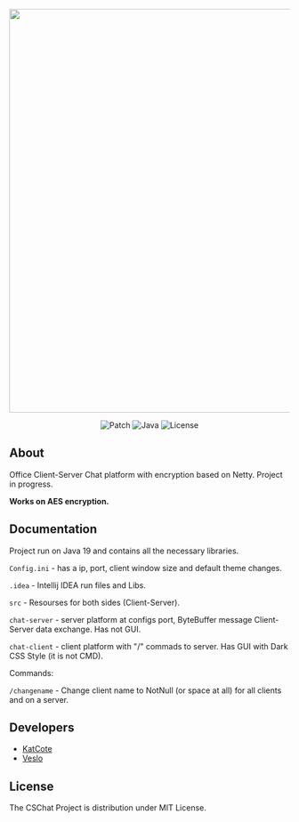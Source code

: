 <p align="center">
      <img src="https://i.ibb.co/rZF2rhn/CSChat3.png" width="726">
</p>

<p align="center">
   <img src="https://img.shields.io/badge/Patch-v1.1.6-success" alt="Patch">
   <img src="https://img.shields.io/badge/Java-openjdk--19-orange" alt="Java">
   <img src="https://img.shields.io/badge/License-MIT-red" alt="License">
</p>

## About

Office Client-Server Chat platform with encryption based on Netty.
Project in progress.

**Works on AES encryption.**

## Documentation

Project run on Java 19 and contains all the necessary libraries.

`Config.ini` - has a ip, port, client window size and default theme changes.

`.idea` - Intellij IDEA run files and Libs.

`src` - Resourses for both sides (Client-Server).

`chat-server` - server platform at configs port, ByteBuffer message Client-Server data exchange. Has not GUI.

`chat-client` - client platform with "/" commads to server. Has GUI with Dark CSS Style (it is not CMD).

Commands: 

`/changename` - Change client name to NotNull (or space at all) for all clients and on a server.

## Developers

- [KatCote](https://github.com/KatCote)
- [Veslo](https://github.com/vadiek)

## License

The CSChat Project is distribution under MIT License.
